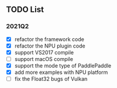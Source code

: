 ## TODO List

### 2021Q2

- [x] refactor the framework code
- [x] refactor the NPU plugin code
- [x] support VS2017 compile
- [ ] support macOS compile
- [x] support the mode type of PaddlePaddle
- [x] add more examples with NPU platform 
- [ ] fix the Float32 bugs of Vulkan
